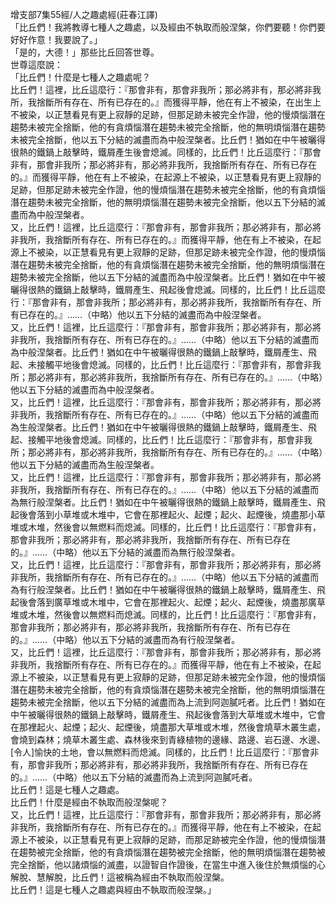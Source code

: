 增支部7集55經/人之趣處經(莊春江譯)  
「比丘們！我將教導七種人之趣處，以及經由不執取而般涅槃，你們要聽！你們要好好作意！我要說了。」  
「是的，大德！」那些比丘回答世尊。  
世尊這麼說：  
「比丘們！什麼是七種人之趣處呢？  
比丘們！這裡，比丘這麼行：『那會非有，那會非我所；那必將非有，那必將非我所，我捨斷所有存在、所有已存在的。』而獲得平靜，他在有上不被染，在出生上不被染，以正慧看見有更上寂靜的足跡，但那足跡未被完全作證，他的慢煩惱潛在趨勢未被完全捨斷，他的有貪煩惱潛在趨勢未被完全捨斷，他的無明煩惱潛在趨勢未被完全捨斷，他以五下分結的滅盡而為中般涅槃者。比丘們！猶如在中午被曬得很熱的鐵鍋上敲擊時，鐵屑產生後會熄滅。同樣的，比丘們！比丘這麼行：『那會非有，那會非我所；那必將非有，那必將非我所，我捨斷所有存在、所有已存在的。』而獲得平靜，他在有上不被染，在起源上不被染，以正慧看見有更上寂靜的足跡，但那足跡未被完全作證，他的慢煩惱潛在趨勢未被完全捨斷，他的有貪煩惱潛在趨勢未被完全捨斷，他的無明煩惱潛在趨勢未被完全捨斷，他以五下分結的滅盡而為中般涅槃者。  
又，比丘們！這裡，比丘這麼行：『那會非有，那會非我所；那必將非有，那必將非我所，我捨斷所有存在、所有已存在的。』而獲得平靜，他在有上不被染，在起源上不被染，以正慧看見有更上寂靜的足跡，但那足跡未被完全作證，他的慢煩惱潛在趨勢未被完全捨斷，他的有貪煩惱潛在趨勢未被完全捨斷，他的無明煩惱潛在趨勢未被完全捨斷，他以五下分結的滅盡而為中般涅槃者。比丘們！猶如在中午被曬得很熱的鐵鍋上敲擊時，鐵屑產生、飛起後會熄滅。同樣的，比丘們！比丘這麼行：『那會非有，那會非我所；那必將非有，那必將非我所，我捨斷所有存在、所有已存在的。』……（中略）他以五下分結的滅盡而為中般涅槃者。  
又，比丘們！這裡，比丘這麼行：『那會非有，那會非我所；那必將非有，那必將非我所，我捨斷所有存在、所有已存在的。』……（中略）他以五下分結的滅盡而為中般涅槃者。比丘們！猶如在中午被曬得很熱的鐵鍋上敲擊時，鐵屑產生、飛起、未接觸平地後會熄滅。同樣的，比丘們！比丘這麼行：『那會非有，那會非我所；那必將非有，那必將非我所，我捨斷所有存在、所有已存在的。』……（中略）他以五下分結的滅盡而為中般涅槃者。  
又，比丘們！這裡，比丘這麼行：『那會非有，那會非我所；那必將非有，那必將非我所，我捨斷所有存在、所有已存在的。』……（中略）他以五下分結的滅盡而為生般涅槃者。比丘們！猶如在中午被曬得很熱的鐵鍋上敲擊時，鐵屑產生、飛起、接觸平地後會熄滅。同樣的，比丘們！比丘這麼行：『那會非有，那會非我所；那必將非有，那必將非我所，我捨斷所有存在、所有已存在的。』……（中略）他以五下分結的滅盡而為生般涅槃者。  
又，比丘們！這裡，比丘這麼行：『那會非有，那會非我所；那必將非有，那必將非我所，我捨斷所有存在、所有已存在的。』……（中略）他以五下分結的滅盡而為無行般涅槃者。比丘們！猶如在中午被曬得很熱的鐵鍋上敲擊時，鐵屑產生、飛起後會落到小草堆或木堆中，它會在那裡起火、起煙；起火、起煙後，燒盡那小草堆或木堆，然後會以無燃料而熄滅。同樣的，比丘們！比丘這麼行：『那會非有，那會非我所；那必將非有，那必將非我所，我捨斷所有存在、所有已存在的。』……（中略）他以五下分結的滅盡而為無行般涅槃者。  
又，比丘們！這裡，比丘這麼行：『那會非有，那會非我所；那必將非有，那必將非我所，我捨斷所有存在、所有已存在的。』……（中略）他以五下分結的滅盡而為有行般涅槃者。比丘們！猶如在中午被曬得很熱的鐵鍋上敲擊時，鐵屑產生、飛起後會落到廣草堆或木堆中，它會在那裡起火、起煙；起火、起煙後，燒盡那廣草堆或木堆，然後會以無燃料而熄滅。同樣的，比丘們！比丘這麼行：『那會非有，那會非我所；那必將非有，那必將非我所，我捨斷所有存在、所有已存在的。』……（中略）他以五下分結的滅盡而為有行般涅槃者。  
又，比丘們！這裡，比丘這麼行：『那會非有，那會非我所；那必將非有，那必將非我所，我捨斷所有存在、所有已存在的。』而獲得平靜，他在有上不被染，在起源上不被染，以正慧看見有更上寂靜的足跡，但那足跡未被完全作證，他的慢煩惱潛在趨勢未被完全捨斷，他的有貪煩惱潛在趨勢未被完全捨斷，他的無明煩惱潛在趨勢未被完全捨斷，他以五下分結的滅盡而為上流到阿迦膩吒者。比丘們！猶如在中午被曬得很熱的鐵鍋上敲擊時，鐵屑產生、飛起後會落到大草堆或木堆中，它會在那裡起火、起煙；起火、起煙後，燒盡那大草堆或木堆，然後會燒草木叢生處，會燒到森林；燒草木叢生處、森林後來到青綠植物的邊緣、路邊、岩石邊、水邊、[令人]愉快的土地，會以無燃料而熄滅。同樣的，比丘們！比丘這麼行：『那會非有，那會非我所；那必將非有，那必將非我所，我捨斷所有存在、所有已存在的。』……（中略）他以五下分結的滅盡而為上流到阿迦膩吒者。  
比丘們！這是七種人之趣處。  
比丘們！什麼是經由不執取而般涅槃呢？  
又，比丘們！這裡，比丘這麼行：『那會非有，那會非我所；那必將非有，那必將非我所，我捨斷所有存在、所有已存在的。』而獲得平靜，他在有上不被染，在起源上不被染，以正慧看見有更上寂靜的足跡，而那足跡被完全作證，他的慢煩惱潛在趨勢被完全捨斷，他的有貪煩惱潛在趨勢被完全捨斷，他的無明煩惱潛在趨勢被完全捨斷，他以諸煩惱的滅盡，以證智自作證後，在當生中進入後住於無煩惱的心解脫、慧解脫，比丘們！這被稱為經由不執取而般涅槃。  
比丘們！這是七種人之趣處與經由不執取而般涅槃。」  
  
  
